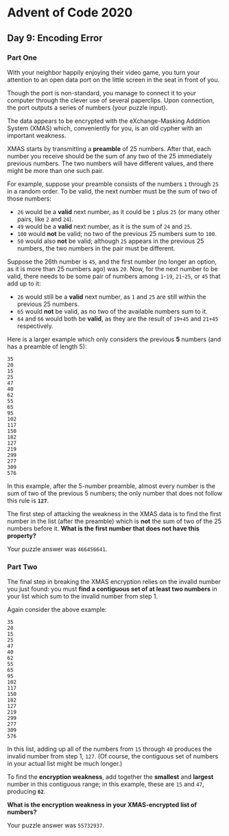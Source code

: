 # Advent of Code 2020
## Day 9: Encoding Error
### Part One

With your neighbor happily enjoying their video game, you turn your attention to an open data port on the little screen in the seat in front of you.

Though the port is non-standard, you manage to connect it to your computer through the clever use of several paperclips. Upon connection, the port outputs a series of numbers (your puzzle input).

The data appears to be encrypted with the eXchange-Masking Addition System (XMAS) which, conveniently for you, is an old cypher with an important weakness.

XMAS starts by transmitting a **preamble** of 25 numbers. After that, each number you receive should be the sum of any two of the 25 immediately previous numbers. The two numbers will have different values, and there might be more than one such pair.

For example, suppose your preamble consists of the numbers `1` through `25` in a random order. To be valid, the next number must be the sum of two of those numbers:

- `26` would be a **valid** next number, as it could be `1` plus `25` (or many other pairs, like `2` and `24`).
- `49` would be a **valid** next number, as it is the sum of `24` and `25`.
- `100` would **not** be valid; no two of the previous 25 numbers sum to `100`.
- `50` would also **not** be valid; although `25` appears in the previous 25 numbers, the two numbers in the pair must be different.

Suppose the 26th number is `45`, and the first number (no longer an option, as it is more than 25 numbers ago) was `20`. Now, for the next number to be valid, there needs to be some pair of numbers among `1`-`19`, `21`-`25`, or `45` that add up to it:

- `26` would still be a **valid** next number, as `1` and `25` are still within the previous 25 numbers.
- `65` would **not** be valid, as no two of the available numbers sum to it.
- `64` and `66` would both be **valid**, as they are the result of `19+45` and `21+45` respectively.

Here is a larger example which only considers the previous **5** numbers (and has a preamble of length 5):

```
35
20
15
25
47
40
62
55
65
95
102
117
150
182
127
219
299
277
309
576
```

In this example, after the 5-number preamble, almost every number is the sum of two of the previous 5 numbers; the only number that does not follow this rule is **`127`**.

The first step of attacking the weakness in the XMAS data is to find the first number in the list (after the preamble) which is **not** the sum of two of the 25 numbers before it. **What is the first number that does not have this property?**

Your puzzle answer was `466456641`.

### Part Two

The final step in breaking the XMAS encryption relies on the invalid number you just found: you must **find a contiguous set of at least two numbers** in your list which sum to the invalid number from step 1.

Again consider the above example:

```
35
20
15
25
47
40
62
55
65
95
102
117
150
182
127
219
299
277
309
576
```

In this list, adding up all of the numbers from `15` through `40` produces the invalid number from step 1, `127`. (Of course, the contiguous set of numbers in your actual list might be much longer.)

To find the **encryption weakness**, add together the **smallest** and **largest** number in this contiguous range; in this example, these are `15` and `47`, producing **`62`**.

**What is the encryption weakness in your XMAS-encrypted list of numbers?**

Your puzzle answer was `55732937`.